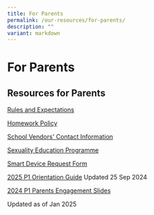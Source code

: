 ```yaml
---
title: For Parents
permalink: /our-resources/for-parents/
description: ""
variant: markdown
---
```

For Parents
===========

Resources for Parents
---------------------

[Rules and Expectations](/school-rules-and-expectations/)

[Homework Policy](/homework-policy/)

[School Vendors' Contact Information](/school-vendors/)

[Sexuality Education Programme](/our-resources/for-parents/sexuality-education-programme/)

[Smart Device Request Form](https://form.gov.sg/61ce31b72e38540012e3e99d)

[2025 P1 Orientation Guide](https://go.gov.sg/xmps2025p1orientationguide)
Updated 25 Sep 2024

[2024 P1 Parents Engagement Slides](https://go.gov.sg/xmps2024p1parentengagement)


Updated as of Jan 2025